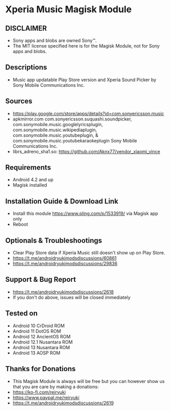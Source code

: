 # Xperia Music Magisk Module

## DISCLAIMER
- Sony apps and blobs are owned Sony™.
- The MIT license specified here is for the Magisk Module, not for Sony apps and blobs.

## Descriptions
- Music app updatable Play Store version and Xperia Sound Picker by Sony Mobile Communications Inc.

## Sources
- https://play.google.com/store/apps/details?id=com.sonyericsson.music
- apkmirror.com com.sonyericsson.suquashi.soundpicker, com.sonymobile.music.googlelyricsplugin, com.sonymobile.music.wikipediaplugin, com.sonymobile.music.youtubeplugin, & com.sonymobile.music.youtubekaraokeplugin Sony Mobile Communications Inc. 
- librs_adreno_sha1.so: https://github.com/Aknx77/vendor_xiaomi_vince

## Requirements
- Android 4.2 and up
- Magisk installed

## Installation Guide & Download Link
- Install this module https://www.pling.com/p/1533919/ via Magisk app only
- Reboot

## Optionals & Troubleshootings
- Clear Play Store data if Xperia Music still doesn't show up on Play Store.
- https://t.me/androidryukimodsdiscussions/60861
- https://t.me/androidryukimodsdiscussions/29836

## Support & Bug Report
- https://t.me/androidryukimodsdiscussions/2618
- If you don't do above, issues will be closed immediately

## Tested on
- Android 10 CrDroid ROM
- Android 11 DotOS ROM
- Android 12 AncientOS ROM
- Android 12.1 Nusantara ROM
- Android 13 Nusantara ROM
- Android 13 AOSP ROM

## Thanks for Donations
- This Magisk Module is always will be free but you can however show us that you are care by making a donations:
- https://ko-fi.com/reiryuki
- https://www.paypal.me/reiryuki
- https://t.me/androidryukimodsdiscussions/2619


